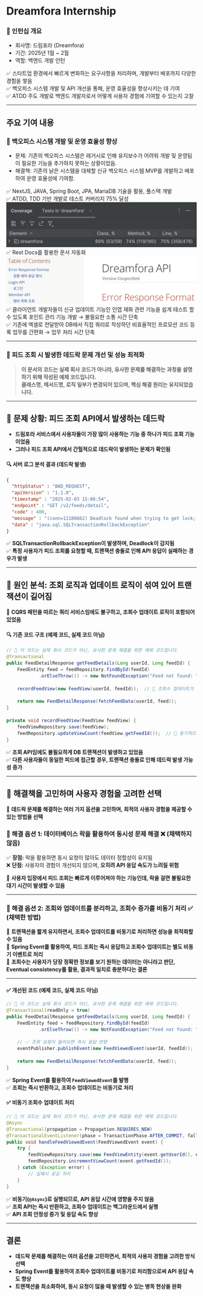 # Dreamfora Internship

### 📌 인턴십 개요
- 회사명: 드림포라 (Dreamfora)
- 기간: 2025년 1월 ~ 2월
- 역할: 백엔드 개발 인턴

✅ 스타트업 환경에서 빠르게 변화하는 요구사항을 처리하며, 개발부터 배포까지 다양한 경험을 쌓음  
✅ 백오피스 시스템 개발 및 API 개선을 통해, 운영 효율성을 향상시키는 데 기여  
✅ ATDD 주도 개발로 백엔드 개발자로서 어떻게 사용자 경험에 기여할 수 있는지 고찰

--- 

## 주요 기여 내용

### 📌 백오피스 시스템 개발 및 운영 효율성 향상
- 문제: 기존의 백오피스 시스템은 레거시로 인해 유지보수가 어려워 개발 및 운영팀이 필요한 기능을 추가하지 못하는 상황이었음.
- 해결책: 기존의 낡은 시스템을 대체할 신규 백오피스 시스템 MVP를 개발하고 배포하여 운영 효율성에 기여함.

✅ NextJS, JAVA, Spring Boot, JPA, MariaDB 기술을 활용, 풀스택 개발  
✅ ATDD, TDD 기반 개발로 테스트 커버리지 75% 달성  
![커버리지](../assets/dreamfora_coverage.png)
✅ Rest Docs를 활용한 문서 자동화  
![REST DOCS](../assets/dreamfora_restdocs.png)
✅ 클라이언트 개발자들이 신규 업데이트 기능인 인앱 재화 관련 기능을 쉽게 테스트 할 수 있도록 포인트 관리 기능 개발 → 불필요한 소통 시간 단축  
✅ 기존에 엑셀로 전달받아 DB에서 직접 쿼리로 작성하던 비효율적인 프로모션 코드 등록 업무를 간편화 → 업무 처리 시간 단축   

---

### 📌 **피드 조회 시 발생한 데드락 문제 개선 및 성능 최적화**  
> **이 문서의 코드는 실제 회사 코드가 아니라, 유사한 문제를 해결하는 과정을 설명하기 위해 작성된 예제 코드입니다.**  
> **클래스명, 메서드명, 로직 일부가 변경되어 있으며, 핵심 해결 원리는 유지되었습니다.**  

---

## **📌 문제 상황: 피드 조회 API에서 발생하는 데드락**  
- **드림포라 서비스에서 사용자들이 가장 많이 사용하는 기능 중 하나가 피드 조회 기능이었음**  
- **그러나 피드 조회 API에서 간헐적으로 데드락이 발생하는 문제가 확인됨**  

#### **🔍 서버 로그 분석 결과 (데드락 발생)**
```json
{
  "httpStatus" : "BAD_REQUEST",
  "apiVersion" : "1.1.0",
  "timestamp" : "2025-02-03 15:06:54",
  "endpoint" : "GET /v2/feeds/detail",
  "code" : 400,
  "message" : "(conn=11180662) Deadlock found when trying to get lock; try restarting transaction",
  "data" : "java.sql.SQLTransactionRollbackException"
}
```
✅ **SQLTransactionRollbackException이 발생하며, Deadlock이 감지됨**  
✅ **특정 사용자가 피드 조회를 요청할 때, 트랜잭션 충돌로 인해 API 응답이 실패하는 경우가 발생**  

---

## **📌 원인 분석: 조회 로직과 업데이트 로직이 섞여 있어 트랜잭션이 길어짐**
📌 **CQRS 패턴을 따르는 쿼리 서비스임에도 불구하고, 조회수 업데이트 로직이 포함되어 있었음**  

#### **🔍 기존 코드 구조 (예제 코드, 실제 코드 아님)**
```java
// 📌 이 코드는 실제 회사 코드가 아닌, 유사한 문제 해결을 위한 예제 코드입니다.
@Transactional
public FeedDetailResponse getFeedDetails(Long userId, Long feedId) {
    FeedEntity feed = feedRepository.findById(feedId)
            .orElseThrow(() -> new NotFoundException("Feed not found: " + feedId));

    recordFeedView(new FeedView(userId, feedId));  // 🔴 조회수 업데이트가 포함됨

    return new FeedDetailResponse(fetchFeedData(userId, feed));
}

private void recordFeedView(FeedView feedView) {
    feedViewRepository.save(feedView);
    feedRepository.updateViewCount(feedView.getFeedId());  // 🔴 동기적으로 조회수 업데이트
}
```
✅ **조회 API임에도 불필요하게 DB 트랜잭션이 발생하고 있었음**  
✅ **다른 사용자들이 동일한 피드에 접근할 경우, 트랜잭션 충돌로 인해 데드락 발생 가능성 증가**  

---

## **📌 해결책을 고민하며 사용자 경험을 고려한 선택**  
📌 **데드락 문제를 해결하는 여러 가지 옵션을 고민하며, 최적의 사용자 경험을 제공할 수 있는 방법을 선택**  

### **🚨 해결 옵션 1: 데이터베이스 락을 활용하여 동시성 문제 해결** ❌ (채택하지 않음)  
✅ **장점:** 락을 활용하면 동시 요청이 많아도 데이터 정합성이 유지됨  
❌ **단점:** 사용자의 경험이 개선되지 않으며, **오히려 API 응답 속도가 느려질 위험**  

📌 **사용자 입장에서 피드 조회는 빠르게 이루어져야 하는 기능인데, 락을 걸면 불필요한 대기 시간이 발생할 수 있음**  

---

### **🚀 해결 옵션 2: 조회와 업데이트를 분리하고, 조회수 증가를 비동기 처리** ✅ (채택한 방법)  
📌 **트랜잭션을 짧게 유지하면서, 조회수 업데이트를 비동기로 처리하면 성능을 최적화할 수 있음**  
📌 **Spring Event를 활용하여, 피드 조회는 즉시 응답하고 조회수 업데이트는 별도 비동기 이벤트로 처리**  
📌 **조회수는 사용자가 당장 정확한 정보를 보기 원하는 데이터는 아니라고 판단, Eventual consistency를 활용, 결과적 일치로 충분하다는 결론**  

---

#### **✅ 개선된 코드 (예제 코드, 실제 코드 아님)**
```java
// 📌 이 코드는 실제 회사 코드가 아닌, 유사한 문제 해결을 위한 예제 코드입니다.
@Transactional(readOnly = true)
public FeedDetailResponse getFeedDetails(Long userId, Long feedId) {
    FeedEntity feed = feedRepository.findById(feedId)
            .orElseThrow(() -> new NotFoundException("Feed not found: " + feedId));

    // ✅ 조회 요청이 들어오면 즉시 응답 반환
    eventPublisher.publishEvent(new FeedViewedEvent(userId, feedId));

    return new FeedDetailResponse(fetchFeedData(userId, feed));
}
```
✅ **Spring Event를 활용하여 `FeedViewedEvent`를 발행**  
✅ **조회는 즉시 반환하고, 조회수 업데이트는 비동기로 처리**  

#### **✅ 비동기 조회수 업데이트 처리**
```java
// 📌 이 코드는 실제 회사 코드가 아닌, 유사한 문제 해결을 위한 예제 코드입니다.
@Async
@Transactional(propagation = Propagation.REQUIRES_NEW)
@TransactionalEventListener(phase = TransactionPhase.AFTER_COMMIT, fallbackExecution = true)
public void handleFeedViewedEvent(FeedViewedEvent event) {
    try {
        feedViewRepository.save(new FeedViewEntity(event.getUserId(), event.getFeedId()));
        feedRepository.incrementViewCount(event.getFeedId());
    } catch (Exception error) {
        // 실패시 로깅 처리
    }  
}
```
✅ **비동기(`@Async`)로 실행되므로, API 응답 시간에 영향을 주지 않음**  
✅ **조회 API는 즉시 반환하고, 조회수 업데이트는 백그라운드에서 실행**  
✅ **API 조회 안정성 증가 및 응답 속도 향상**  

---
## **결론**
- **데드락 문제를 해결하는 여러 옵션을 고민하면서, 최적의 사용자 경험을 고려한 방식 선택**  
- **Spring Event를 활용하여 조회수 업데이트를 비동기로 처리함으로써 API 응답 속도 향상**  
- **트랜잭션을 최소화하여, 동시 요청이 많을 때 발생할 수 있는 병목 현상을 완화**  

